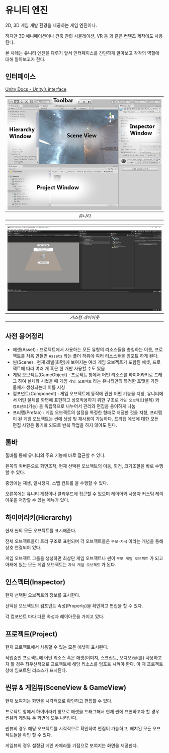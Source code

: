 # 유니티 엔진

2D, 3D 게임 개발 환경을 제공하는 게임 엔진이다. 

하지만 3D 애니메이션이나 건축 관련 시뮬레이션, VR 등 과 같은 컨텐츠 제작에도 사용된다.

본 차례는 유니티 엔진을 다루기 앞서 인터페이스를 간단하게 알아보고 각각의 역할에 대해 알아보고자 한다.

## 인터페이스

[Unity Docs - Unity’s interface](https://docs.unity3d.com/kr/current/Manual/LearningtheInterface.html)

| ![](./Images/UnityEngine_1.jpg) |
|:--:|
| *유니티* |

| ![](./Images/UnityEngine_2.png) |
|:--:|
| *커스텀 레이아웃* |

## 사전 용어정리

* 애셋(Asset) : 프로젝트에서 사용하는 모든 유형의 리소스들을 총칭하는 이름, 프로젝트를 처음 만들면 `Assets` 라는 폴더 하위에 여러 리소스들을 임포트 하게 된다.
* 씬(Scene) : 현재 레벨(화면)에 보여지는 여러 게임 오브젝트가 포함된 애셋, 프로젝트에 따라 여러 개 혹은 한 개만 사용할 수도 있음
* 게임 오브젝트(GameObject) : 프로젝트 창에서 어떤 리소스를 하이어라키로 드래그 하여 실체화 시켰을 때 게임 `게임 오브젝트` 라는 유니티만의 특정한 포맷을 가진 물체가 생성되는데 이를 지칭
* 컴포넌트(Component) : 게임 오브젝트에 동작에 관한 어떤 기능을 지칭, 유니티에서 어떤 물체를 화면에 표현하고 상호작용하기 위한 구조로 `게임 오브젝트`(물체) 와 `컴포넌트`(기능) 을 독립적으로 나누어서 관리와 편집을 용이하게 나눔
* 프리팹(Prefab) : 게임 오브젝트의 설정을 특정한 형태로 저장한 것을 지칭, 프리팹이 된 게임 오브젝트는 씬에 생성 및 재사용이 가능하다. 프리팹 에셋에 대한 모든 편집 사항은 동기화 되므로 반복 작업을 하지 않아도 된다.

## 툴바

툴바를 통해 유니티의 주요 기능에 바로 접근할 수 있다. 

왼쪽의 퀵버튼으로 화면조작, 현재 선택된 오브젝트의 이동, 회전, 크기조절을 바로 수행할 수 있다.

중앙에는 재생, 일시정지, 스탭 컨트롤 을 수행할 수 있다.

오른쪽에는 유니티 계정이나 클라우드에 접근할 수 있으며 레이어와 사용자 커스텀 레이아웃을 저장할 수 있는 메뉴가 있다.

## 하이어라키(Hierarchy)

현재 씬의 모든 오브젝트를 표시해준다.

전체 오브젝트들이 트리 구조로 표현되며 각 오브젝트들은 `부모-자식` 이라는 개념을 통해 상호 연결되어 있다.

게임 오브젝트 그룹을 생성하면 최상단 게임 오브젝트나 씬이 `부모 게임 오브젝트` 가 되고 아래에 있는 모든 게임 오브젝트는 `자식 게임 오브젝트` 가 된다.

## 인스펙터(Inspector)

현재 선택된 오브젝트의 정보를 표시한다.

선택된 오브젝트의 컴포넌트 속성(Property)을 확인하고 편집을 할 수 있다. 

각 컴포넌트 마다 다른 속성과 레이아웃을 가지고 있다.

## 프로젝트(Project)

현재 프로젝트에서 사용할 수 있는 모든 애셋이 표시된다.

작업중인 프로젝트에 어떤 리소스 혹은 애셋(이미지, 스크립트, 오디오)을(를) 사용하고자 할 경우 최우선적으로 프로젝트에 해당 리소스를 임포트 시켜야 한다. 이 때 프로젝트 창에 임포트된 리소스가 표시된다.

## 씬뷰 & 게임뷰(SceneView & GameView)

현재 보여지는 화면을 시각적으로 확인하고 편집할 수 있다.

프로젝트 창에서 하이어라키 창으로 애셋을 드래그해서 현재 씬에 표현하고자 할 경우 씬뷰와 게임뷰 두 화면에 모두 나타난다.

씬뷰의 경우 해당 오브젝트를 시각적으로 확인하여 편집이 가능하고, 배치된 모든 오브젝트들을 확인 할 수 있다.

게임뷰의 경우 설정된 메인 카메라를 기점으로 보여지는 화면을 제공한다.